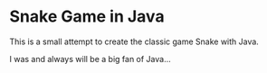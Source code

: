 # Snake Game in Java
This is a small attempt to create the classic game Snake with Java.


I was and always will be a big fan of Java...
